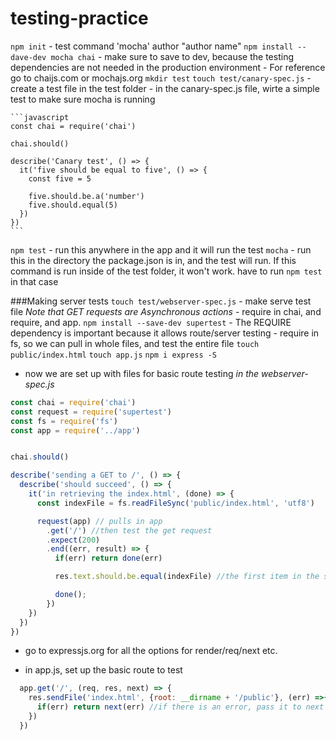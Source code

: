 # testing-practice

`npm init` - test command 'mocha' author "author name"
`npm install --dave-dev mocha chai` - make sure to save to dev, because the testing dependencies are not needed in the production environment
    - For reference go to chaijs.com or mochajs.org
`mkdir test`
`touch test/canary-spec.js` - create a test file in the test folder
    - in the canary-spec.js file, wirte a simple test to make sure mocha is running

    ```javascript
    const chai = require('chai')

    chai.should()

    describe('Canary test', () => {
      it('five should be equal to five', () => {
        const five = 5

        five.should.be.a('number')
        five.should.equal(5)
      })
    })
    ```
`npm test` - run this anywhere in the app and it will run the test
`mocha` - run this in the directory the package.json is in, and the test will run. If this command is run inside of the test folder, it won't work. have to run `npm test` in that case

###Making server tests
`touch test/webserver-spec.js` - make serve test file
*Note that GET requests are Asynchronous actions*
    - require in chai, and require, and app.
`npm install --save-dev supertest`
    - The REQUIRE dependency is important because it allows route/server testing
    - require in fs, so we can pull in whole files, and test the entire file
`touch public/index.html`
`touch app.js`
`npm i express -S`
  - now we are set up with files for basic route testing
*in the webserver-spec.js*
```javascript
const chai = require('chai')
const request = require('supertest')
const fs = require('fs')
const app = require('../app')


chai.should()

describe('sending a GET to /', () => {
  describe('should succeed', () => {
    it('in retrieving the index.html', (done) => {
      const indexFile = fs.readFileSync('public/index.html', 'utf8')

      request(app) // pulls in app
        .get('/') //then test the get request
        .expect(200)
        .end((err, result) => {
          if(err) return done(err)

          res.text.should.be.equal(indexFile) //the first item in the string should be an open tag for html

          done();
        })
    })
  })
})
```

- go to expressjs.org for all the options for render/req/next etc.

- in app.js, set up the basic route to test
```javascript
  app.get('/', (req, res, next) => {
    res.sendFile('index.html', {root: __dirname + '/public'}, (err) =>{
      if(err) return next(err) //if there is an error, pass it to next
    })
  })
```
